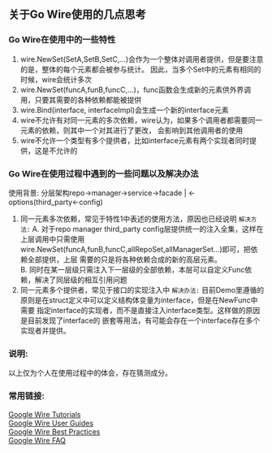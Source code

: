 ## 关于Go Wire使用的几点思考
### Go Wire在使用中的一些特性
1. wire.NewSet(SetA,SetB,SetC,...)会作为一个整体对调用者提供，但是要注意的是，整体的每个元素都会被参与统计。
   因此，当多个Set中的元素有相同的时候，wire会统计多次
2. wire.NewSet(funcA,funB,funcC,...)，func函数会生成新的元素供外界调用，只要其需要的各种依赖都能被提供
3. wire.Bind(interface, interfaceImpl)会生成一个新的interface元素
4. wire不允许有对同一元素的多次依赖，wire认为，如果多个调用者都需要同一元素的依赖，则其中一个对其进行了更改，
   会影响到其他调用者的使用
5. wire不允许一个类型有多个提供者，比如interface元素有两个实现者同时提供，这是不允许的

### Go Wire在使用过程中遇到的一些问题以及解决办法
使用背景: 分层架构repo->manager->service->facade | <-options(third_party<-config)
1. 同一元素多次依赖，常见于特性1中表述的使用方法，原因也已经说明
`解决方法:`
A. 对于repo manager third_party config层提供统一的注入全集，这样在上层调用中只需使用
wire.NewSet(funcA,funB,funcC,allRepoSet,allManagerSet...)即可，把依赖全部提供，上层
需要的只是将各种依赖合成的新的高层元素。  
B. 同时在某一层级只需注入下一层级的全部依赖，本层可以自定义Func依赖，解决了同层级的相互引用问题
2. 同一元素多个提供者，常见于接口的实现注入中
`解决办法:`
目前Demo里遵循的原则是在struct定义中可以定义结构体变量为interface，但是在NewFunc中需要
指定interface的实现者，而不是直接注入interface类型。这样做的原因是目前发现了interface的
嵌套等用法，有可能会存在一个interface存在多个实现者并提供。

### 说明:
以上仅为个人在使用过程中的体会，存在猜测成分。

### 常用链接:
[Google Wire Tutorials](https://github.com/google/wire/blob/master/_tutorial/README.md)  
[Google Wire User Guides](https://github.com/google/wire/blob/master/docs/guide.md)  
[Google Wire Best Practices](https://github.com/google/wire/blob/master/docs/best-practices.md)  
[Google Wire FAQ](https://github.com/google/wire/blob/master/docs/faq.md)